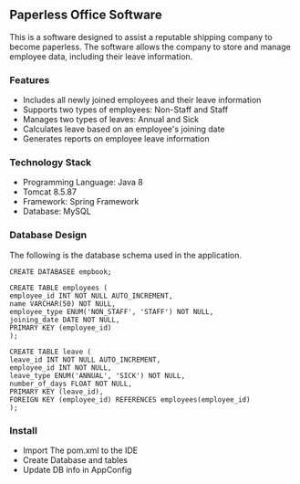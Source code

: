 ## Paperless Office Software

This is a software designed to assist a reputable shipping company to become paperless. The software allows the company to store and manage employee data, including their leave information.

### Features
- Includes all newly joined employees and their leave information
- Supports two types of employees: Non-Staff and Staff
- Manages two types of leaves: Annual and Sick
- Calculates leave based on an employee's joining date
- Generates reports on employee leave information
### Technology Stack
- Programming Language: Java 8
- Tomcat 8.5.87
- Framework: Spring Framework
- Database: MySQL

### Database Design
The following is the database schema used in the application.

```
CREATE DATABASEE empbook;

CREATE TABLE employees (
employee_id INT NOT NULL AUTO_INCREMENT,
name VARCHAR(50) NOT NULL,
employee_type ENUM('NON_STAFF', 'STAFF') NOT NULL,
joining_date DATE NOT NULL,
PRIMARY KEY (employee_id)
);

CREATE TABLE leave (
leave_id INT NOT NULL AUTO_INCREMENT,
employee_id INT NOT NULL,
leave_type ENUM('ANNUAL', 'SICK') NOT NULL,
number_of_days FLOAT NOT NULL,
PRIMARY KEY (leave_id),
FOREIGN KEY (employee_id) REFERENCES employees(employee_id)
);
```

### Install
- Import The pom.xml to the IDE
- Create Database and tables
- Update DB info in AppConfig